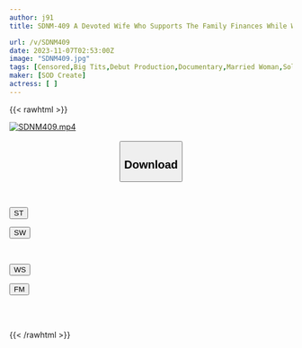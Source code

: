 ```yaml
---
author: j91
title: SDNM-409 A Devoted Wife Who Supports The Family Finances While Working As A Supermarket Manager Aria Himeji 30 Years Old AV Debut

url: /v/SDNM409
date: 2023-11-07T02:53:00Z
image: "SDNM409.jpg"
tags: [Censored,Big Tits,Debut Production,Documentary,Married Woman,Solowork ]
maker: [SOD Create]
actress: [ ]
---
```



{{< rawhtml >}}

<div class="video" data-videoid="8JK0ka6RajtGox">
    <a href="javascript:;">
        <img src="https://my.j91.asia/v/SDNM409.jpg" width="WIDTH" height="HEIGHT" alt="SDNM409.mp4" loading="lazy">
    </a>
</div>

<script type="text/javascript" src="https://j91.asia/asset/on-demand-st.js"></script>

<br>
  <link rel="stylesheet" href="https://j91.asia/asset/bs5.css">
  
  <center>
  <button class="btn btn-primary" type="button" data-bs-toggle="collapse" data-bs-target=".multi-collapse" aria-expanded="false" aria-controls="multiCollapseExample1 multiCollapseExample2"><h2>Download</h2></button></center>
</p>
<div class="row">
  <div class="col">
    <div class="collapse multi-collapse" id="multiCollapseExample1">
      <div class="card card-body">
	      	      <br>
<div class="buttons">  
<p><a href="https://streamtape.to/v/8JK0ka6RajtGox" target="_blank"><button class="btn-hover color-3"><i class="fa fa-download"></i> ST</button></a></p>
<p><a href="https://sfastwish.com/addqwyjm7ugc" target="_blank"><button class="btn-hover color-2"><i class="fa fa-download"></i> SW</button></a></p></div>
    </div>
  </div>
</div>
  <div class="col">
    <div class="collapse multi-collapse" id="multiCollapseExample2">
      <div class="card card-body">
	      <br>
<div class="buttons">
<p><a href="https://wolfstream.tv/41a9npmz60et" target="_blank"><button class="btn-hover color-9"><i class="fa fa-download"></i> WS</button></a></p>
<p><a href="https://filemoon.sx/d/6x18tfjdfds7" target="_blank"><button class="btn-hover color-8"><i class="fa fa-download"></i> FM</button></a></p></div>
<br><br>
      </div>
    </div>
  </div>
</div>

{{< /rawhtml >}}
